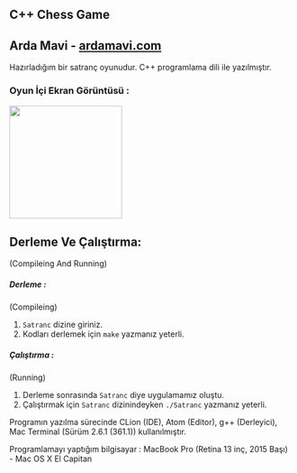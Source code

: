 ## C++ Chess Game
## Arda Mavi - [ardamavi.com](http://www.ardamavi.com/)

Hazırladığım bir satranç oyunudur.
C++ programlama dili ile yazılmıştır.

### Oyun İçi Ekran Görüntüsü :
<img src="http://i.hizliresim.com/1dR0mA.jpg" width="200">

## Derleme Ve Çalıştırma: <br />
(Compileing And Running)<br />
##### Derleme :
(Compileing)<br />
1. `Satranc` dizine giriniz. <br />
2. Kodları derlemek için `make` yazmanız yeterli.<br />

##### Çalıştırma :
(Running)<br />
1. Derleme sonrasında `Satranc` diye uygulamamız oluştu.<br />
2. Çalıştırmak için `Satranc` dizinindeyken `./Satranc` yazmanız yeterli.

Programın yazılma sürecinde CLion (IDE), Atom (Editor), g++ (Derleyici), Mac Terminal (Sürüm 2.6.1 (361.1)) kullanılmıştır.

Programlamayı yaptığım bilgisayar : MacBook Pro (Retina 13 inç, 2015 Başı) - Mac OS X El Capitan
